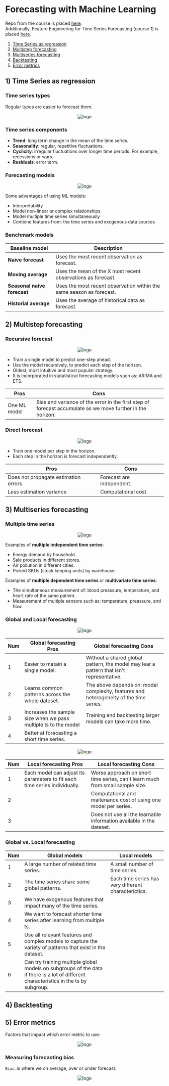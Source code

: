 # Forecasting with Machine Learning

Repo from the course is placed [here](https://github.com/trainindata/forecasting-with-machine-learning).     
Additionally, Feature Engineering for Time Series Forecasting (course 1) is placed [here](https://github.com/razielar/feature_engineering_ts_forecasting?tab=readme-ov-file).

1. [Time Series as regression](#one)
2. [Multistep forecasting](#two)
3. [Multiseries forecasting](#three)
4. [Backtesting](#four)
5. [Error metrics](#five)

## 1) <a id='one'></a> Time Series as regression

### Time series types

Regular types are easier to forecast them.

<div align="center">
<img src="https://github.com/razielar/forecasting_with_ML/blob/main/img/time_series_types.png" alt="logo"></img>
</div>

### Time series components

* **Trend**: long term change in the mean of the time series.
* **Seasonality**: regular, repetitive fluctuations.
* **Cyclicity**: irregular fluctuations over longer time periods. For example, recessions or wars.
* **Residuals**: error term.

### Forecasting models

<div align="center">
<img src="https://github.com/razielar/forecasting_with_ML/blob/main/img/forecasting_models.png" alt="logo"></img>
</div>

Some advantages of using ML models: 
* Interpretability
* Model non-linear or complex relationships
* Model multiple time series simultaneously
* Combine features from: the time series and exogenous data sources

### Benchmark models

| Baseline model | Description | 
|----------|----------|
| **Naive forecast**          | Uses the most recent observation as forecast.                           | 
| **Moving average**          | Uses the mean of the X most recent observations as forecast.            | 
| **Seasonal naive forecast** | Uses the most recent observation within the same season as forecast.    | 
| **Historial average**       | Uses the average of historical data as forecast.                        | 

## 2) <a id='two'></a> Multistep forecasting

### Recursive forecast

<div align="center">
<img src="https://github.com/razielar/forecasting_with_ML/blob/main/img/recursive_forecast_mod.png" alt="logo"></img>
</div>

* Train a single model to predict one-step ahead.
* Use the model recursively, to predict each step of the horizon.
* Oldest, most intuitive and most popular strategy.
* It is incorporated in statatistical forecasting models such as: ARIMA and ETS.

| Pros | Cons |
|----------|----------|
| One ML model   | Bias and variance of the error in the first step of forecast accumulate as we move further in the horizon. |

### Direct forecast

<div align="center">
<img src="https://github.com/razielar/forecasting_with_ML/blob/main/img/direct_forecast.png" alt="logo"></img>
</div>

* Train one model per step in the horizon.
* Each step in the horizon is forecast independently.

| Pros | Cons |
|----------|----------|
| Does not propagate estimation errors. | Forecast are independent. |
| Less estimation variance              | Computational cost. |

## 3) <a id='three'></a> Multiseries forecasting

### Multiple time series

<div align="center">
<img src="https://github.com/razielar/forecasting_with_ML/blob/main/img/multiple_ts.png" alt="logo"></img>
</div>

Examples of **multiple independent time series**:
* Energy demand by household.
* Sale products in different stores.
* Air pollution in different cities.
* Picked SKUs (stock keeping units) by warehouse.

Examples of **multiple dependent time series** or **multivariate time series**:
* The simultaneous measurement of: blood preassure, temperature, and heart rate of the same patient.
* Measurement of multiple sensors such as: temperature, preassure, and flow.

### Global and Local forecasting

<div align="center">
<img src="https://github.com/razielar/forecasting_with_ML/blob/main/img/global_forecasting.png" alt="logo"></img>
</div>

| Num  | Global forecasting Pros | Global forecasting Cons |
|------|----------|----------|
| 1    | Easier to matain a single model.                                | Without a shared global pattern, the model may lear a pattern that isn't representative. |
| 2    | Learns common patterns across the whole dateset.                | The above depends on: model complexity, features and heterogeneity of the time series.   |
| 3    | Increases the sample size when we pass multiple ts to the model | Training and backtesting larger models can take more time.                               |
| 4    | Better at forecasting a short time series.                      |    |


<div align="center">
<img src="https://github.com/razielar/forecasting_with_ML/blob/main/img/local_forecasting.png" alt="logo"></img>
</div>

| Num  | Local forecasting Pros | Local forecasting Cons |
|------|----------|----------|
| 1    | Each model can adjust its parameters to fit each time series individually. | Worse approach on short time series, can't learn much from small sample size. |
| 2    |    | Computational and maitenance cost of using one model per series.     |
| 3    |    | Does not use all the learnable information available in the dateset. |

### Global vs. Local forecasting

| Num | Global models | Local models |
|-----|----------|----------|
| 1   | A large number of related time series.                                   | A small number of time series.                       |
| 2   | The time series share some global patterns.                              | Each time series has very different characterictics. |
| 3   | We have exogenous features that impact many of the time series.          | |
| 4   | We want to forecast shorter time series after learning from multiple ts. | |
| 5   | Use all relevant features and complex models to capture the variety of patterns that exist in the dataset.                             | |
| 6   | Can try training multiple global models on subgroups of the data if there is a lot of different characteristics in the ts by subgroup. | |

## 4) <a id='four'></a> Backtesting

## 5) <a id='five'></a> Error metrics

Factors that impact which error metric to use:

<div align="center">
<img src="https://github.com/razielar/forecasting_with_ML/blob/main/img/factor_error_metrics.png" alt="logo"></img>
</div>

### Measuring forecasting bias

`Bias`: is where we on average, over or under forecast.

<div align="center">
<img src="https://github.com/razielar/forecasting_with_ML/blob/main/img/forecast_bias.png" alt="logo"></img>
</div>

